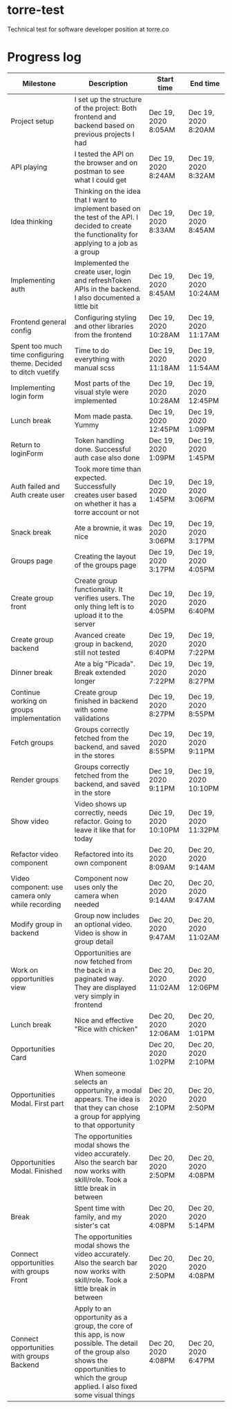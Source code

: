 # torre-test

Technical test for software developer position at torre.co

# Progress log

| Milestone                                                       | Description                                                                                                                                                                                 | Start time           | End time             |
| --------------------------------------------------------------- | ------------------------------------------------------------------------------------------------------------------------------------------------------------------------------------------- | -------------------- | -------------------- |
| Project setup                                                   | I set up the structure of the project: Both frontend and backend based on previous projects I had                                                                                           | Dec 19, 2020 8:05AM  | Dec 19, 2020 8:20AM  |
| API playing                                                     | I tested the API on the browser and on postman to see what I could get                                                                                                                      | Dec 19, 2020 8:24AM  | Dec 19, 2020 8:32AM  |
| Idea thinking                                                   | Thinking on the idea that I want to implement based on the test of the API. I decided to create the functionality for applying to a job as a group                                          | Dec 19, 2020 8:33AM  | Dec 19, 2020 8:45AM  |
| Implementing auth                                               | Implemented the create user, login and refreshToken APIs in the backend. I also documented a little bit                                                                                     | Dec 19, 2020 8:45AM  | Dec 19, 2020 10:24AM |
| Frontend general config                                         | Configuring styling and other libraries from the frontend                                                                                                                                   | Dec 19, 2020 10:28AM | Dec 19, 2020 11:17AM |
| Spent too much time configuring theme. Decided to ditch vuetify | Time to do everything with manual scss                                                                                                                                                      | Dec 19, 2020 11:18AM | Dec 19, 2020 11:54AM |
| Implementing login form                                         | Most parts of the visual style were implemented                                                                                                                                             | Dec 19, 2020 10:28AM | Dec 19, 2020 12:45PM |
| Lunch break                                                     | Mom made pasta. Yummy                                                                                                                                                                       | Dec 19, 2020 12:45PM | Dec 19, 2020 1:09PM  |
| Return to loginForm                                             | Token handling done. Successful auth case also done                                                                                                                                         | Dec 19, 2020 1:09PM  | Dec 19, 2020 1:45PM  |
| Auth failed and Auth create user                                | Took more time than expected. Successfully creates user based on whether it has a torre account or not                                                                                      | Dec 19, 2020 1:45PM  | Dec 19, 2020 3:06PM  |
| Snack break                                                     | Ate a brownie, it was nice                                                                                                                                                                  | Dec 19, 2020 3:06PM  | Dec 19, 2020 3:17PM  |
| Groups page                                                     | Creating the layout of the groups page                                                                                                                                                      | Dec 19, 2020 3:17PM  | Dec 19, 2020 4:05PM  |
| Create group front                                              | Create group functionality. It verifies users. The only thing left is to upload it to the server                                                                                            | Dec 19, 2020 4:05PM  | Dec 19, 2020 6:40PM  |
| Create group backend                                            | Avanced create group in backend, still not tested                                                                                                                                           | Dec 19, 2020 6:40PM  | Dec 19, 2020 7:22PM  |
| Dinner break                                                    | Ate a big "Picada". Break extended longer                                                                                                                                                   | Dec 19, 2020 7:22PM  | Dec 19, 2020 8:27PM  |
| Continue working on groups implementation                       | Create group finished in backend with some validations                                                                                                                                      | Dec 19, 2020 8:27PM  | Dec 19, 2020 8:55PM  |
| Fetch groups                                                    | Groups correctly fetched from the backend, and saved in the stores                                                                                                                          | Dec 19, 2020 8:55PM  | Dec 19, 2020 9:11PM  |
| Render groups                                                   | Groups correctly fetched from the backend, and saved in the store                                                                                                                           | Dec 19, 2020 9:11PM  | Dec 19, 2020 10:10PM |
| Show video                                                      | Video shows up correctly, needs refactor. Going to leave it like that for today                                                                                                             | Dec 19, 2020 10:10PM | Dec 19, 2020 11:32PM |
| Refactor video component                                        | Refactored into its own component                                                                                                                                                           | Dec 20, 2020 8:09AM  | Dec 20, 2020 9:14AM  |
| Video component: use camera only while recording                | Component now uses only the camera when needed                                                                                                                                              | Dec 20, 2020 9:14AM  | Dec 20, 2020 9:47AM  |
| Modify group in backend                                         | Group now includes an optional video. Video is show in group detail                                                                                                                         | Dec 20, 2020 9:47AM  | Dec 20, 2020 11:02AM |
| Work on opportunities view                                      | Opportunities are now fetched from the back in a paginated way. They are displayed very simply in frontend                                                                                  | Dec 20, 2020 11:02AM | Dec 20, 2020 12:06PM |
| Lunch break                                                     | Nice and effective "Rice with chicken"                                                                                                                                                      | Dec 20, 2020 12:06AM | Dec 20, 2020 1:01PM  |
| Opportunities Card                                              |                                                                                                                                                                                             | Dec 20, 2020 1:02PM  | Dec 20, 2020 2:10PM  |
| Opportunities Modal. First part                                 | When someone selects an opportunity, a modal appears. The idea is that they can chose a group for applying to that opportunity                                                              | Dec 20, 2020 2:10PM  | Dec 20, 2020 2:50PM  |
| Opportunities Modal. Finished                                   | The opportunities modal shows the video accurately. Also the search bar now works with skill/role. Took a little break in between                                                           | Dec 20, 2020 2:50PM  | Dec 20, 2020 4:08PM  |
| Break                                                           | Spent time with family, and my sister's cat                                                                                                                                                 | Dec 20, 2020 4:08PM  | Dec 20, 2020 5:14PM  |
| Connect opportunities with groups Front                         | The opportunities modal shows the video accurately. Also the search bar now works with skill/role. Took a little break in between                                                           | Dec 20, 2020 2:50PM  | Dec 20, 2020 4:08PM  |
| Connect opportunities with groups Backend                       | Apply to an opportunity as a group, the core of this app, is now possible. The detail of the group also shows the opportunities to which the group applied. I also fixed some visual things | Dec 20, 2020 4:08PM  | Dec 20, 2020 6:47PM  |
